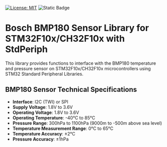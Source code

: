 [![License: MIT](https://img.shields.io/badge/License-MIT-yellow.svg)](https://opensource.org/licenses/MIT) ![Static Badge](https://img.shields.io/badge/1.0.0-brightgreen?label=version)

# Bosch BMP180 Sensor Library for STM32F10x/CH32F10x with StdPeriph
This library provides functions to interface with the BMP180 temperature and pressure sensor on STM32F10x/CH32F10x microcontrollers using STM32 Standard Peripheral Libraries.

## BMP180 Sensor Technical Specifications

- **Interface**: I2C (TWI) or SPI
- **Supply Voltage**: 1.8V to 3.6V
- **Operating Voltage**: 1.8V to 3.6V
- **Operating Temperature**: -40°C to 85°C
- **Pressure Range**: 300hPa to 1100hPa (9000m to -500m above sea level)
- **Temperature Measurement Range**: 0°C to 65°C
- **Temperature Accuracy**: ±2°C
- **Pressure Accuracy**: ±1hPa
